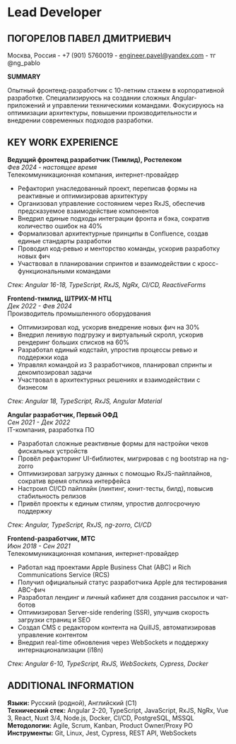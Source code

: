 # Lead Developer

## ПОГОРЕЛОВ ПАВЕЛ ДМИТРИЕВИЧ

Москва, Россия - +7 (901) 5760019 - engineer.pavel@yandex.com - тг @ng_pablo

**SUMMARY**

Опытный фронтенд-разработчик с 10-летним стажем в корпоративной разработке. Специализируюсь на создании сложных Angular-приложений и управлении техническими командами. Фокусируюсь на оптимизации архитектуры, повышении производительности и внедрении современных подходов разработки.

## KEY WORK EXPERIENCE

**Ведущий фронтенд разработчик (Тимлид), Ростелеком**  
_Фев 2024 - настоящее время_  
Телекоммуникационная компания, интернет-провайдер

- Рефакторил унаследованный проект, переписав формы на реактивные и оптимизировав архитектуру
- Организовал управление состоянием через RxJS, обеспечив предсказуемое взаимодействие компонентов
- Внедрил единые подходы интеграции фронта и бэка, сократив количество ошибок на 40%
- Формализовал архитектурные принципы в Confluence, создав единые стандарты разработки
- Проводил код-ревью и менторство команды, ускорив разработку новых фич
- Участвовал в планировании спринтов и взаимодействии с кросс-функциональными командами

_Стек: Angular 16-18, TypeScript, RxJS, NgRx, CI/CD, ReactiveForms_

**Frontend-тимлид, ШТРИХ-М НТЦ**  
_Дек 2022 - Фев 2024_  
Производитель промышленного оборудования

- Оптимизировал код, ускорив внедрение новых фич на 30%
- Внедрил ленивую подгрузку и виртуальный скролл, ускорив рендеринг больших списков на 60%
- Разработал единый кодстайл, упростив процессы ревью и поддержки кода
- Управлял командой из 3 разработчиков, планировал спринты и декомпозировал задачи
- Участвовал в архитектурных решениях и взаимодействии с бизнесом

_Стек: Angular 18, TypeScript, RxJS, Angular Material_

**Angular разработчик, Первый ОФД**  
_Сен 2021 - Дек 2022_  
IT-компания, разработка ПО

- Разработал сложные реактивные формы для настройки чеков фискальных устройств
- Провёл рефакторинг UI-библиотек, мигрировав с ng bootstrap на ng-zorro
- Оптимизировал загрузку данных с помощью RxJS-пайплайнов, сократив время отклика интерфейса
- Настроил CI/CD пайплайн (линтинг, юнит-тесты, билд), повысив стабильность релизов
- Привёл проекты к единым стилям, упростив долгосрочную поддержку

_Стек: Angular, TypeScript, RxJS, ng-zorro, CI/CD_

**Frontend-разработчик, МТС**  
_Июн 2018 - Сен 2021_  
Телекоммуникационная компания, интернет-провайдер

- Работал над проектами Apple Business Chat (ABC) и Rich Communications Service (RCS)
- Получил официальный статус разработчика Apple для тестирования ABC-фич
- Разработал лендинг и личный кабинет для создания рассылок и чат-ботов
- Оптимизировал Server-side rendering (SSR), улучшив скорость загрузки страниц и SEO
- Создал CMS с редактором контента на QuillJS, автоматизировав управление контентом
- Внедрил real-time обновления через WebSockets и поддержку интернационализации (i18n)

_Стек: Angular 6-10, TypeScript, RxJS, WebSockets, Cypress, Docker_

## ADDITIONAL INFORMATION

**Языки:** Русский (родной), Английский (C1)  
**Технический стек:** Angular 2-20, TypeScript, JavaScript, RxJS, NgRx, Vue 3, React, Nuxt 3/4, Node.js, Docker, CI/CD, PostgreSQL, MSSQL  
**Методологии:** Agile, Scrum, Kanban, Product Owner/Proxy PO  
**Инструменты:** Git, Linux, Jest, Cypress, REST API, WebSockets
